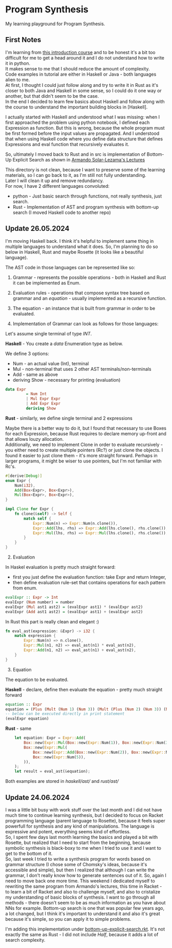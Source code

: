 # Program Synthesis

My learning playground for Program Synthesis.

## First Notes

I'm learning from [this introduction course](https://people.csail.mit.edu/asolar/SynthesisCourse/) and to be honest it's a bit too difficult for me to get a head around it and I do not understand how to write it in python.  
It makes sense to me that I should reduce the amount of complexity.  
Code examples in tutorial are either in Haskell or Java - both languages alien to me.  
At first, I thought I could just follow along and try to write it in Rust as it's closer to both Java and Haskell in some sense, so I could do it one way or another, but that didn't seem to be the case.  
In the end I decided to learn few basics about Haskell and follow along with the course to understand the important building blocks in [Haskell].  

I actually started with Haskell and understood what I was missing: when I first approached the problem using python notebook, I defined each Expression as function. But this is wrong, because the whole program must be first formed before the input values are propagated. And I understood that when using Haskell code where you define data structure that defines Expressions and eval function that recursively evaluates it.

So, ultimately I moved back to Rust and in src is implementation of Bottom-Up Explicit Search as shown in [Armando Solar-Lezama's Lectures](https://people.csail.mit.edu/asolar/SynthesisCourse/Lecture3.htm)

This directory is not clean, because I want to preserve some of the learning materials, so I can go back to it, as I'm still not fully understanding.  
Later I will clean it up and remove redundancy.  
For now, I have 2 different languages convoluted:
- python - Just basic search through functions, not really synthesis, just search.
- Rust - Implementation of AST and program synthesis with bottom-up search
(I moved Haskell code to another repo)

## Update 26.05.2024

I'm moving Haskell back. I think it's helpful to implement same thing in multiple languages to understand what it does. So, I'm planning to do so below in Haskell, Rust and maybe Rosette (it looks like a beautiful language).

The AST code in those languages can be represented like so:
1. Grammar - represents the possible operations - both in Haskell and Rust it can be implemented as Enum.  
2. Evaluation rules - operations that compose syntax tree based on grammar and an *equation* - usually implemented as a recursive function.  
3. The equation - an instance that is built from grammar in order to be evaluated.  

1. Implementation of Grammar can look as follows for those languages:

Let's assume single terminal of type *INT*.

**Haskell** - You create a *data* Enumeration type as below.

We define 3 options:
- Num - an actual value (Int), terminal
- Mul - non-terminal that uses 2 other AST terminals/non-terminals
- Add - same as above
- deriving Show - necessary for printing (evaluation)

```haskell
data Expr
         = Num Int
         | Mul Expr Expr
         | Add Expr Expr
         deriving Show
```

**Rust** - similarly, we define single terminal and 2 expressions

Maybe there is a better way to do it, but I found that necessary to use Boxes for each Expression, because Rust requires to declare memory up-front and that allows louzy allocation.  
Additionally, we need to implement Clone in order to evaluate recursively - you either need to create multiple pointers (Rc?) or just clone the objects. I found it easier to just clone them - it's more straight forward. Perhaps in larger programs, it might be wiser to use pointers, but I'm not familiar with Rc's. 

```rust
#[derive(Debug)]
enum Expr {
    Num(i32),
    Add(Box<Expr>, Box<Expr>),
    Mul(Box<Expr>, Box<Expr>),
}

impl Clone for Expr {
    fn clone(&self) -> Self {
        match self {
            Expr::Num(n) => Expr::Num(n.clone()),
            Expr::Add(lhs, rhs) => Expr::Add(lhs.clone(), rhs.clone()),
            Expr::Mul(lhs, rhs) => Expr::Mul(lhs.clone(), rhs.clone()),
        }
    }
}
```

2. Evaluation

In Haskel evaluation is pretty much straight forward:
- first you just define the evaluation function: take Expr and return Integer,
- then define evaluation rule-set that contains operations for each pattern from enum.

```haskell
evalExpr :: Expr -> Int
evalExpr (Num number) = number
evalExpr (Mul ast1 ast2) = (evalExpr ast1) * (evalExpr ast2)
evalExpr (Add ast1 ast2) = (evalExpr ast1) + (evalExpr ast2)
```

In Rust this part is really clean and elegant :)

```rust
fn eval_ast(expression: &Expr) -> i32 {
    match expression {
        Expr::Num(n) => n.clone(),
        Expr::Mul(n1, n2) => eval_ast(n1) * eval_ast(n2),
        Expr::Add(n1, n2) => eval_ast(n1) + eval_ast(n2),
    }
}
```


3. Equation

The equation to be evaluated.

**Haskell** - declare, define then evaluate the equation - pretty much straight forward

```haskell
equation :: Expr
equation = (Plus (Mult (Num 1) (Num 3)) (Mult (Plus (Num 2) (Num 3)) (Num 5)))
-- below can be executed directly in print statement
(evalExpr equation)
```

**Rust** - same

```rust
    let equation: Expr = Expr::Add(
        Box::new(Expr::Mul(Box::new(Expr::Num(1)), Box::new(Expr::Num(3)))),
        Box::new(Expr::Mul(
            Box::new(Expr::Add(Box::new(Expr::Num(2)), Box::new(Expr::Num(3)))),
            Box::new(Expr::Num(5)),
        )),
    );
    let result = eval_ast(&equation);
```

Both examples are stored in *haskell/ast/* and *rust/ast/*


## Update 24.06.2024

I was a little bit busy with work stuff over the last month and I did not have much time to continue learning synthesis, but I decided to focus on Racket programming language (parent language to Rosette), because it feels super powerfull for synthesis and any kind of manipulations. The language is expressive and potent, everything seems kind of effortless.  
So, I spent few days last month learning the basics and played a bit with Rosette, but realized that I need to start from the beginning, because symbolic synthesis is black-boxy to me when I tried to use it and I want to get to the bottom of it.  
So, last week I tried to write a synthesis program for words based on grammar structure (I chose some of Chomsky's ideas, because it's accessible and simple), but then I realized that although I can write the grammar, I don't really know how to generate sentences out of it. So, again I need to move back one more time. This weekend I dedicated myself to rewriting the same program from Armando's lectures, this time in Racket - to learn a bit of Racket and also to challenge myself, and also to cristalize my understanding of basic blocks of synthesis. I want to go through all methods - there doesn't seem to be as much information as you have about NNs for example. Bottom-up search is one that was popular few years ago, a lot changed, but I think it's important to understand it and also it's great because it's simple, so you can apply it to simple problems.  

I'm adding this implementation under [bottom-up-explicit-search.rkt](racket/bottom-up-explicit-search.rkt). It's not exactly the same as Rust - I did not include *Half*, because it adds a lot of search complexity.  

